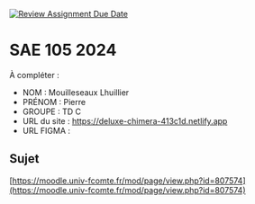 [![Review Assignment Due Date](https://classroom.github.com/assets/deadline-readme-button-22041afd0340ce965d47ae6ef1cefeee28c7c493a6346c4f15d667ab976d596c.svg)](https://classroom.github.com/a/DNce7fkr)
# SAE 105 2024

À compléter :

- NOM : Mouilleseaux Lhuillier
- PRÉNOM : Pierre
- GROUPE : TD C
- URL du site : https://deluxe-chimera-413c1d.netlify.app
- URL FIGMA :

## Sujet

[https://moodle.univ-fcomte.fr/mod/page/view.php?id=807574](https://moodle.univ-fcomte.fr/mod/page/view.php?id=807574)
